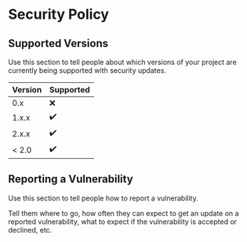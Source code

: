 # Security Policy

## Supported Versions

Use this section to tell people about which versions of your project are
currently being supported with security updates.

| Version | Supported          |
| ------- | ------------------ |
| 0.x     | :x:                |
| 1.x.x   | :heavy_check_mark: |
| 2.x.x   | :heavy_check_mark: |
| < 2.0   | :heavy_check_mark: |

## Reporting a Vulnerability

Use this section to tell people how to report a vulnerability.

Tell them where to go, how often they can expect to get an update on a
reported vulnerability, what to expect if the vulnerability is accepted or
declined, etc.
